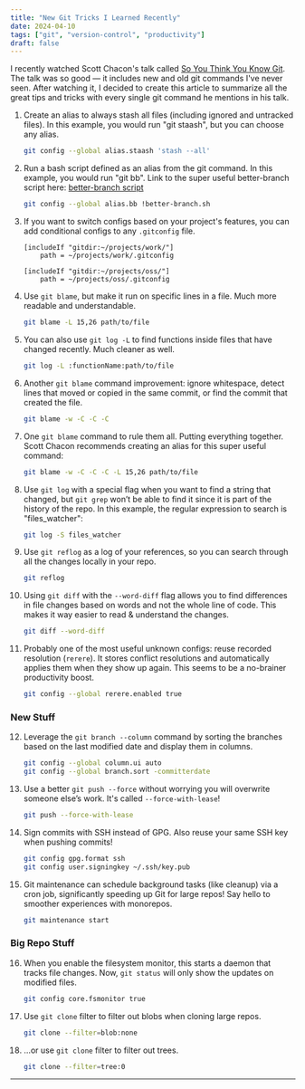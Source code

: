 ```yaml
---
title: "New Git Tricks I Learned Recently"
date: 2024-04-10
tags: ["git", "version-control", "productivity"]
draft: false
---
```


I recently watched Scott Chacon's talk called [So You Think You Know Git](https://www.youtube.com/watch?v=ZDR433b0HJY). The talk was so good — it includes new and old git commands I've never seen. After watching it, I decided to create this article to summarize all the great tips and tricks with every single git command he mentions in his talk.

1. Create an alias to always stash all files (including ignored and untracked files). In this example, you would run "git staash", but you can choose any alias.

    ```bash
    git config --global alias.staash 'stash --all'
    ```

2. Run a bash script defined as an alias from the git command. In this example, you would run "git bb". Link to the super useful better-branch script here: [better-branch script](https://gist.github.com/schacon/e9e743dee2e92db9a464619b99e94eff)

    ```bash
    git config --global alias.bb !better-branch.sh
    ```

3. If you want to switch configs based on your project's features, you can add conditional configs to any `.gitconfig` file.

    ```gitconfig
    [includeIf "gitdir:~/projects/work/"]
        path = ~/projects/work/.gitconfig

    [includeIf "gitdir:~/projects/oss/"]
        path = ~/projects/oss/.gitconfig
    ```

4. Use `git blame`, but make it run on specific lines in a file. Much more readable and understandable.

    ```bash
    git blame -L 15,26 path/to/file
    ```

5. You can also use `git log -L` to find functions inside files that have changed recently. Much cleaner as well.

    ```bash
    git log -L :functionName:path/to/file
    ```

6. Another `git blame` command improvement: ignore whitespace, detect lines that moved or copied in the same commit, or find the commit that created the file.

    ```bash
    git blame -w -C -C -C
    ```

7. One `git blame` command to rule them all. Putting everything together. Scott Chacon recommends creating an alias for this super useful command:

    ```bash
    git blame -w -C -C -C -L 15,26 path/to/file
    ```

8. Use `git log` with a special flag when you want to find a string that changed, but `git grep` won’t be able to find it since it is part of the history of the repo. In this example, the regular expression to search is "files_watcher":

    ```bash
    git log -S files_watcher
    ```

9. Use `git reflog` as a log of your references, so you can search through all the changes locally in your repo.

    ```bash
    git reflog
    ```

10. Using `git diff` with the `--word-diff` flag allows you to find differences in file changes based on words and not the whole line of code. This makes it way easier to read & understand the changes.

    ```bash
    git diff --word-diff
    ```

11. Probably one of the most useful unknown configs: reuse recorded resolution (`rerere`). It stores conflict resolutions and automatically applies them when they show up again. This seems to be a no-brainer productivity boost.

    ```bash
    git config --global rerere.enabled true
    ```

### New Stuff

12. Leverage the `git branch --column` command by sorting the branches based on the last modified date and display them in columns.

    ```bash
    git config --global column.ui auto
    git config --global branch.sort -committerdate
    ```

13. Use a better `git push --force` without worrying you will overwrite someone else’s work. It's called `--force-with-lease`!

    ```bash
    git push --force-with-lease
    ```

14. Sign commits with SSH instead of GPG. Also reuse your same SSH key when pushing commits!

    ```bash
    git config gpg.format ssh
    git config user.signingkey ~/.ssh/key.pub
    ```

15. Git maintenance can schedule background tasks (like cleanup) via a cron job, significantly speeding up Git for large repos! Say hello to smoother experiences with monorepos.

    ```bash
    git maintenance start
    ```

### Big Repo Stuff

16. When you enable the filesystem monitor, this starts a daemon that tracks file changes. Now, `git status` will only show the updates on modified files.

    ```bash
    git config core.fsmonitor true
    ```

17. Use `git clone` filter to filter out blobs when cloning large repos.

    ```bash
    git clone --filter=blob:none
    ```

18. …or use `git clone` filter to filter out trees.

    ```bash
    git clone --filter=tree:0
    ```
---